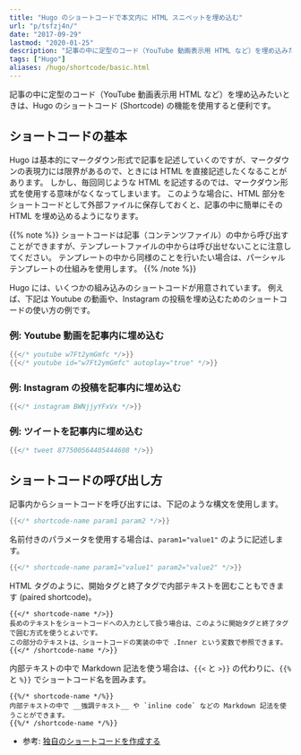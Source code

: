 ```yaml
---
title: "Hugo のショートコードで本文内に HTML スニペットを埋め込む"
url: "p/tsfzj4n/"
date: "2017-09-29"
lastmod: "2020-01-25"
description: "記事の中に定型のコード（YouTube 動画表示用 HTML など）を埋め込みたいときは、Hugo のショートコード (Shortcode) の機能を使用すると便利です。"
tags: ["Hugo"]
aliases: /hugo/shortcode/basic.html
---
```


記事の中に定型のコード（YouTube 動画表示用 HTML など）を埋め込みたいときは、Hugo のショートコード (Shortcode) の機能を使用すると便利です。

ショートコードの基本
----

Hugo は基本的にマークダウン形式で記事を記述していくのですが、マークダウンの表現力には限界があるので、ときには HTML を直接記述したくなることがあります。
しかし、毎回同じような HTML を記述するのでは、マークダウン形式を使用する意味がなくなってしまいます。
このような場合に、HTML 部分をショートコードとして外部ファイルに保存しておくと、記事の中に簡単にその HTML を埋め込めるようになります。

{{% note %}}
ショートコードは記事（コンテンツファイル）の中から呼び出すことができますが、テンプレートファイルの中からは呼び出せないことに注意してください。
テンプレートの中から同様のことを行いたい場合は、パーシャルテンプレートの仕組みを使用します。
{{% /note %}}

Hugo には、いくつかの組み込みのショートコードが用意されています。
例えば、下記は Youtube の動画や、Instagram の投稿を埋め込むためのショートコードの使い方の例です。

### 例: Youtube 動画を記事内に埋め込む

```go
{{</* youtube w7Ft2ymGmfc */>}}
{{</* youtube id="w7Ft2ymGmfc" autoplay="true" */>}}
```

### 例: Instagram の投稿を記事内に埋め込む

```go
{{</* instagram BWNjjyYFxVx */>}}
```

### 例: ツイートを記事内に埋め込む

```go
{{</* tweet 877500564405444608 */>}}
```


ショートコードの呼び出し方
----

記事内からショートコードを呼び出すには、下記のような構文を使用します。

```go
{{</* shortcode-name param1 param2 */>}}
```

名前付きのパラメータを使用する場合は、`param1="value1"` のように記述します。

```go
{{</* shortcode-name param1="value1" param2="value2" */>}}
```

HTML タグのように、開始タグと終了タグで内部テキストを囲むこともできます (paired shortcode)。

```
{{</* shortcode-name */>}}
長めのテキストをショートコードへの入力として扱う場合は、このように開始タグと終了タグで囲む方式を使うとよいです。
この部分のテキストは、ショートコードの実装の中で .Inner という変数で参照できます。
{{</* /shortcode-name */>}}
```

内部テキストの中で Markdown 記法を使う場合は、<code>{{&lt;</code> と <code>&gt;}}</code> の代わりに、<code>{{&#037;</code> と <code>&#037;}}</code> でショートコード名を囲みます。

```
{{%/* shortcode-name */%}}
内部テキストの中で __強調テキスト__ や `inline code` などの Markdown 記法を使うことができます。
{{%/* /shortcode-name */%}}
```

- 参考: [独自のショートコードを作成する](/p/ttfyk5o/)

